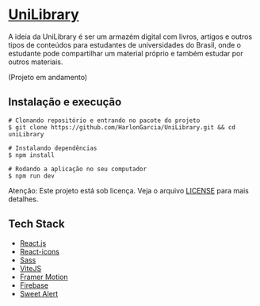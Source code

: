 # [UniLibrary]()

A ideia da UniLibrary é ser um armazém digital com livros, artigos e outros tipos de conteúdos para estudantes de universidades do Brasil, onde o estudante pode compartilhar um material próprio e também estudar por outros materiais.

(Projeto em andamento)

## Instalação e execução

```
# Clonando repositório e entrando no pacote do projeto
$ git clone https://github.com/HarlonGarcia/UniLibrary.git && cd uniLibrary

# Instalando dependências
$ npm install

# Rodando a aplicação no seu computador
$ npm run dev
```
Atenção: Este projeto está sob licença. Veja o arquivo [LICENSE](LICENSE.md) para mais detalhes.

## Tech Stack

- [React.js](https://pt-br.reactjs.org/)
- [React-icons](https://react-icons.github.io/react-icons/)
- [Sass](https://sass-lang.com/install)
- [ViteJS](https://vitejs.dev/)
- [Framer Motion](https://www.framer.com/motion/)
- [Firebase](https://firebase.google.com/)
- [Sweet Alert](https://sweetalert.js.org/)